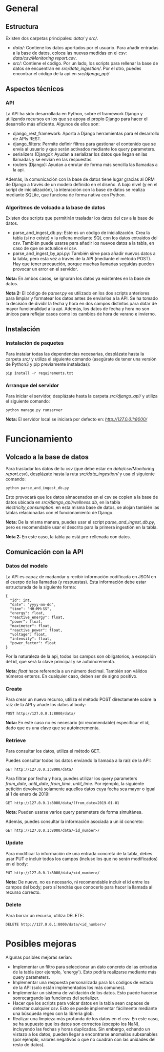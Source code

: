 # General
## Estructura
Existen dos carpetas principales: *data/* y *src/*. 

- *data/*: Contiene los datos aportados por el usuario. Para añadir entradas a la base de datos, coloca las nuevas medidas en el csv: *data/csv/Monitoring report.csv*.
- *src/*: Contiene el código. Por un lado, los scripts para rellenar la base de datos se encuentran en *src/data_ingestion/*. Por el otro, puedes encontrar el código de la api en *src/django_api/*

## Aspectos técnicos
### API

La API ha sido desarrollada en Python, sobre el framework Django y utilizando recursos en los que se apoya el propio Django para hacer el desarrollo más eficiente. Algunos de ellos son:

- django_rest_framework: Aporta a Django herramientas para el desarrollo de APIs REST.
- django_filters: Permite definir filtros para gestionar el contenido que se envía al usuario y que serán activados mediante los query parameters.
- serializers (Django): Ayudan a serializar los datos que llegan en las llamadas y se envían en las respuestas.
- routers (Django): Ayudan a enrutar de forma más sencilla las llamadas a la api.

Además, la comunicación con la base de datos tiene lugar gracias al ORM de Django a través de un modelo definido en el diseño. A bajo nivel (y en el script de inicialización), la interacción con la base de datos se realiza mediante SQLite, que funciona de forma nativa con Python.

### Algoritmos de volcado a la base de datos
Existen dos scripts que permitirán trasladar los datos del csv a la base de datos.

- parse_and_ingest_db.py: Este es un código de inicialización. Crea la tabla (si no existe) y la rellena mediante SQL con los datos extraidos del csv. También puede usarse para añadir los nuevos datos a la tabla, en caso de que se actualice el csv.
- parse_and_ingest_by_api.py: También sirve para añadir nuevos datos a la tabla, pero esta vez a través de la API (mediante el método POST). Hay que tener precaución, porque muchas llamadas seguidas pueden provocar un error en el servidor.

**Nota:** En ambos casos, se ignoran los datos ya existentes en la base de datos.

**Nota 2:** El código de *parser.py* es utilizado en los dos scripts anteriores para limpiar y formatear los datos antes de enviarlos a la API. Se ha tomado la decisión de dividir la fecha y hora en dos campos distintos para dotar de mayor funcionalidad a la api. Además, los datos de fecha y hora no son únicos para reflejar casos como los cambios de hora de verano e invierno.

## Instalación
### Instalación de paquetes

Para instalar todas las dependencias necesarias, desplázate hasta la carpeta *src/* y utiliza el siguiente comando (asegúrate de tener una versión de Python3 y pip previamente instaladas):

```
pip install -r requirements.txt
```
### Arranque del servidor

Para iniciar el servidor, desplázate hasta la carpeta *src/django_api/* y utiliza el siguiente comando:

```
python manage.py runserver
```

**Nota:** El servidor local se iniciará por defecto en: *http://127.0.0.1:8000/*

# Funcionamiento
## Volcado a la base de datos

Para trasladar los datos de tu csv (que debe estar en *data/csv/Monitoring report.csv*), desplázate hasta la ruta *src/data_ingestion/* y usa el siguiente comando:

```
python parse_and_ingest_db.py
```

Esto provocará que los datos almacenados en el csv se copien a la base de datos ubicada en *src/django_api/wellness.db*, en la tabla *electricity_consumption*. en esta misma base de datos, se alojan también las tablas relacionadas con el funcionamiento de Django.

**Nota:** De la misma manera, puedes usar el script *parse_and_ingest_db.py*, pero es recomendable usar el descrito para la primera ingestión en la tabla.

**Nota 2:** En este caso, la tabla ya está pre-rellenada con datos.

## Comunicación con la API
### Datos del modelo

La API es capaz de madandar y recibir información codificada en JSON en el cuerpo de las llamadas (y respuestas). Esta información debe estar estructurada de la siguiente forma: 

```
{
  "id": int,
  "date": "yyyy-mm-dd",
  "time": "HH:MM:SS",
  "energy": float,
  "reactive_energy": float,
  "power": float,
  "maximeter": float,
  "reactive_power": float,
  "voltage": float,
  "intensity": float,
  "power_factor": float
}
```

Por la naturaleza de la api, todos los campos son obligatorios, a excepción del id, que será la clave principal y se autoincrementa. 

**Nota:** *float* hace referencia a un número decimal. También son válidos números enteros. En cualquier caso, deben ser de signo positivo.

### Create 

Para crear un nuevo recurso, utiliza el método POST directamente sobre la raíz de la API y añade los datos al body:

```
POST http://127.0.0.1:8000/data/
```

**Nota:** En este caso no es necesario (ni recomendable) especificar el id, dado que es una clave que se autoincrementa.

### Retrieve

Para consultar los datos, utiliza el método GET. 

Puedes consultar todos los datos enviando la llamada a la raíz de la API:

```
GET http://127.0.0.1:8000/data/
```

Para filtrar por fecha y hora, puedes utilizar los query parameters *from_date*, *until_date*, *from_time*, *until_time*. Por ejemplo, la siguiente petición devolverá solamente aquellos datos cuya fecha sea mayor o igual al 1 de enero de 2019:

```
GET http://127.0.0.1:8000/data/?from_date=2019-01-01
```

**Nota:** Pueden usarse varios query parameters de forma simultánea.

Además, puedes consultar la información asociada a un id concreto:

```
GET http://127.0.0.1:8000/data/<id_number>/
```
### Update

Para modificar la información de una entrada concreta de la tabla, debes usar PUT e incluir todos los campos (incluso los que no serán modificados) en el body:

```
PUT http://127.0.0.1:8000/data/<id_number>/
```

**Nota:** De nuevo, no es necesario, ni recomendable incluir el id entre los campos del body; pero sí tendrás que conocerlo para hacer la llamada al recurso correcto.

### Delete

Para borrar un recurso, utiliza DELETE:

```
DELETE http://127.0.0.1:8000/data/<id_number>/
```

# Posibles mejoras

Algunas posibles mejoras serían:

- Implementar un filtro para seleccionar un dato concreto de las entradas de la tabla (por ejemplo, 'energy'). Esto podría realizarse mediante más query parameters.
- Implementar una respuesta personalizada para los códigos de estado de la API (solo están implementados los más comunes).
- Implementar un sistema de validación de los datos. Esto puede hacerse sonrecargando las funciones del serializer.
- Hacer que los scripts para volcar datos en la tabla sean capaces de detectar cualquier csv. Esto se puede implementar fácilmente mediante una búsqueda regex con la librería glob.
- Realizar una limpieza más profunda de los datos en el csv. En este caso, se ha supuesto que los datos son correctos (excepto los NaN), incluyendo las fechas y horas duplicadas. Sin embargo, echando un vistazo a los datos, pueden llegar a encontrarse anomalías subsanables (por ejemplo, valores negativos o que no cuadran con las unidades del resto de datos).
